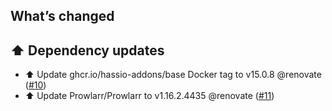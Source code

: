 ## What’s changed

## ⬆️ Dependency updates

- ⬆️ Update ghcr.io/hassio-addons/base Docker tag to v15.0.8 @renovate ([#10](https://github.com/hassio-addons/addon-prowlarr/pull/10))
- ⬆️ Update Prowlarr/Prowlarr to v1.16.2.4435 @renovate ([#11](https://github.com/hassio-addons/addon-prowlarr/pull/11))

